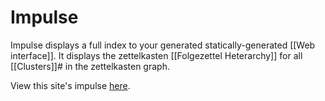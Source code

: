 # Impulse

Impulse displays a full index to your generated statically-generated [[Web interface]].  It displays the zettelkasten [[Folgezettel Heterarchy]] for all [[Clusters]]# in the zettelkasten graph.

View this site's impulse [here](./impulse.html). 